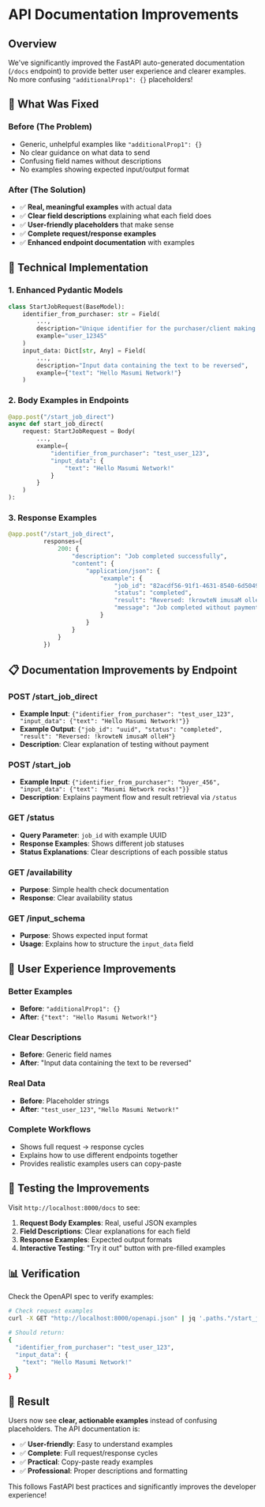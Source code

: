 # API Documentation Improvements

## Overview

We've significantly improved the FastAPI auto-generated documentation (`/docs` endpoint) to provide better user experience and clearer examples. No more confusing `"additionalProp1": {}` placeholders!

## 🎯 **What Was Fixed**

### **Before (The Problem)**
- Generic, unhelpful examples like `"additionalProp1": {}`
- No clear guidance on what data to send
- Confusing field names without descriptions
- No examples showing expected input/output format

### **After (The Solution)**
- ✅ **Real, meaningful examples** with actual data
- ✅ **Clear field descriptions** explaining what each field does
- ✅ **User-friendly placeholders** that make sense
- ✅ **Complete request/response examples** 
- ✅ **Enhanced endpoint documentation** with examples

## 🔧 **Technical Implementation**

### **1. Enhanced Pydantic Models**
```python
class StartJobRequest(BaseModel):
    identifier_from_purchaser: str = Field(
        ...,
        description="Unique identifier for the purchaser/client making the request",
        example="user_12345"
    )
    input_data: Dict[str, Any] = Field(
        ...,
        description="Input data containing the text to be reversed",
        example={"text": "Hello Masumi Network!"}
    )
```

### **2. Body Examples in Endpoints**
```python
@app.post("/start_job_direct")
async def start_job_direct(
    request: StartJobRequest = Body(
        ...,
        example={
            "identifier_from_purchaser": "test_user_123",
            "input_data": {
                "text": "Hello Masumi Network!"
            }
        }
    )
):
```

### **3. Response Examples**
```python
@app.post("/start_job_direct", 
          responses={
              200: {
                  "description": "Job completed successfully",
                  "content": {
                      "application/json": {
                          "example": {
                              "job_id": "82acdf56-91f1-4631-8540-6d50492bd48d",
                              "status": "completed",
                              "result": "Reversed: !krowteN imusaM olleH",
                              "message": "Job completed without payment (direct access)"
                          }
                      }
                  }
              }
          })
```

## 📋 **Documentation Improvements by Endpoint**

### **POST /start_job_direct**
- **Example Input**: `{"identifier_from_purchaser": "test_user_123", "input_data": {"text": "Hello Masumi Network!"}}`
- **Example Output**: `{"job_id": "uuid", "status": "completed", "result": "Reversed: !krowteN imusaM olleH"}`
- **Description**: Clear explanation of testing without payment

### **POST /start_job**
- **Example Input**: `{"identifier_from_purchaser": "buyer_456", "input_data": {"text": "Masumi Network rocks!"}}`
- **Description**: Explains payment flow and result retrieval via `/status`

### **GET /status**
- **Query Parameter**: `job_id` with example UUID
- **Response Examples**: Shows different job statuses
- **Status Explanations**: Clear descriptions of each possible status

### **GET /availability**
- **Purpose**: Simple health check documentation
- **Response**: Clear availability status

### **GET /input_schema**
- **Purpose**: Shows expected input format
- **Usage**: Explains how to structure the `input_data` field

## 🎨 **User Experience Improvements**

### **Better Examples**
- **Before**: `"additionalProp1": {}`
- **After**: `{"text": "Hello Masumi Network!"}`

### **Clear Descriptions**
- **Before**: Generic field names
- **After**: "Input data containing the text to be reversed"

### **Real Data**
- **Before**: Placeholder strings
- **After**: `"test_user_123"`, `"Hello Masumi Network!"`

### **Complete Workflows**
- Shows full request → response cycles
- Explains how to use different endpoints together
- Provides realistic examples users can copy-paste

## 🧪 **Testing the Improvements**

Visit `http://localhost:8000/docs` to see:

1. **Request Body Examples**: Real, useful JSON examples
2. **Field Descriptions**: Clear explanations for each field
3. **Response Examples**: Expected output formats
4. **Interactive Testing**: "Try it out" button with pre-filled examples

## 📊 **Verification**

Check the OpenAPI spec to verify examples:
```bash
# Check request examples
curl -X GET "http://localhost:8000/openapi.json" | jq '.paths."/start_job_direct".post.requestBody.content."application/json".example'

# Should return:
{
  "identifier_from_purchaser": "test_user_123",
  "input_data": {
    "text": "Hello Masumi Network!"
  }
}
```

## 🎉 **Result**

Users now see **clear, actionable examples** instead of confusing placeholders. The API documentation is:
- ✅ **User-friendly**: Easy to understand examples
- ✅ **Complete**: Full request/response cycles
- ✅ **Practical**: Copy-paste ready examples
- ✅ **Professional**: Proper descriptions and formatting

This follows FastAPI best practices and significantly improves the developer experience! 